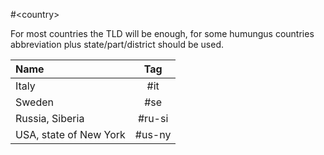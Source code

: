 #\<country\>

For most countries the TLD will be enough, for some humungus countries abbreviation plus state/part/district should be used.


| Name       | Tag     |
| :------------- | :----------: | 
|  Italy | #it | 
|  Sweden | #se |
| Russia, Siberia | #ru-si |
| USA, state of New York | #us-ny |
